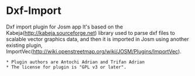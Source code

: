 Dxf-Import
==========

Dxf import plugin for Josm app
It's based on the Kabeja(http://kabeja.sourceforge.net) library used to parse dxf files to scalable vector graphics data, and then it is imported in Josm using another existing plugin, ImportVec(http://wiki.openstreetmap.org/wiki/JOSM/Plugins/ImportVec).

    * Plugin authors are Antochi Adrian and Trifan Adrian
    * The license for plugin is "GPL v3 or later".
